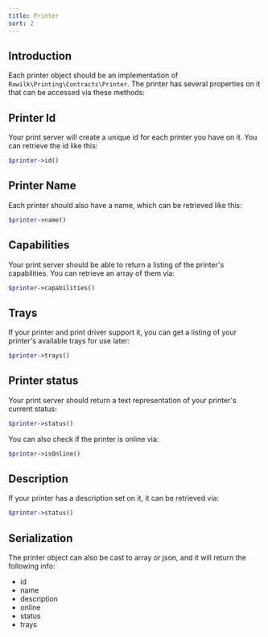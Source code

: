 ```yaml
---
title: Printer
sort: 2
---
```


## Introduction

Each printer object should be an implementation of `Rawilk\Printing\Contracts\Printer`. The printer has several properties on it that can
be accessed via these methods:

## Printer Id
Your print server will create a unique id for each printer you have on it. You can retrieve the id like this:

```php
$printer->id()
```

## Printer Name
Each printer should also have a name, which can be retrieved like this:

```php
$printer->name()
```

## Capabilities
Your print server should be able to return a listing of the printer's capabilities. You can retrieve an array of them via:

```php
$printer->capabilities()
```

## Trays
If your printer and print driver support it, you can get a listing of your printer's available trays for use later:

```php
$printer->trays()
```

## Printer status
Your print server should return a text representation of your printer's current status:

```php
$printer->status()
```

You can also check if the printer is online via:

```php
$printer->isOnline()
```

## Description
If your printer has a description set on it, it can be retrieved via:

```php
$printer->status()
```

## Serialization
The printer object can also be cast to array or json, and it will return the following info:

- id
- name
- description
- online
- status
- trays
